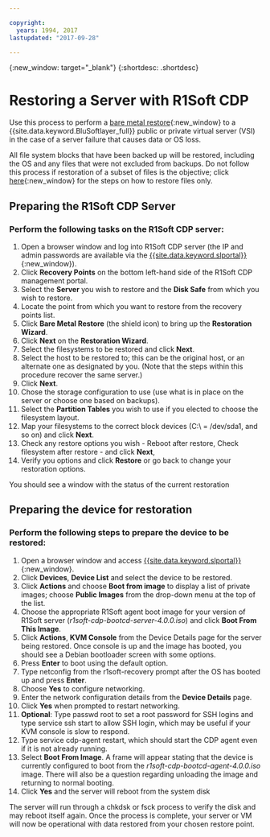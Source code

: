 ```yaml
---

copyright:
  years: 1994, 2017
lastupdated: "2017-09-28"

---
```

{:new_window: target="_blank"}
{:shortdesc: .shortdesc}

# Restoring a Server with R1Soft CDP

Use this process to perform a [bare metal restore](http://wiki.r1soft.com/display/CDP/Bare-Metal+Restore){:new_window} to a {{site.data.keyword.BluSoftlayer_full}} public or private virtual server (VSI) in the case of a server failure that causes data or OS loss.

All file system blocks that have been backed up will be restored, including the OS and any files that were not excluded from backups. Do not follow this process if restoration of a subset of files is the objective; click [here](http://wiki.r1soft.com/display/CDP/Restoring+Files){:new_window} for the steps on how to restore files only.

## Preparing the R1Soft CDP Server

### Perform the following tasks on the R1Soft CDP server:

1. Open a browser window and log into R1Soft CDP server (the IP and admin passwords are available via the [{{site.data.keyword.slportal}}](https://control.softlayer.com/){:new_window}).
2. Click **Recovery Points** on the bottom left-hand side of the R1Soft CDP management portal.
3. Select the **Server** you wish to restore and the **Disk Safe** from which you wish to restore.
4. Locate the point from which you want to restore from the recovery points list.
5. Click **Bare Metal Restore** (the shield icon) to bring up the **Restoration Wizard**.
6. Click **Next** on the **Restoration Wizard**.
7. Select the filesystems to be restored and click **Next**.
8. Select the host to be restored to; this can be the original host, or an alternate one as designated by you. (Note that the steps within this procedure recover the same server.)
9. Click **Next**.
10. Chose the storage configuration to use (use what is in place on the server or choose one based on backups).
11. Select the **Partition Tables** you wish to use if you elected to choose the filesystem layout.
12. Map your filesystems to the correct block devices (C:\ = /dev/sda1, and so on) and click **Next**.
13. Check any restore options you wish - Reboot after restore, Check filesystem after restore - and click **Next**,
14. Verify you options and click **Restore** or go back to change your restoration options.

You should see a window with the status of the current restoration

## Preparing the device for restoration

### Perform the following steps to prepare the device to be restored:

1. Open a browser window and access [{{site.data.keyword.slportal}}](https://control.softlayer.com/){:new_window}.
2. Click **Devices**, **Device List** and select the device to be restored.
3. Click **Actions** and choose **Boot from image** to display a list of private images; choose **Public Images** from the drop-down menu at the top of the list.
4. Choose the appropriate R1Soft agent boot image for your version of R1Soft server (*r1soft-cdp-bootcd-server-4.0.0.iso*) and click **Boot From This Image**.
5. Click **Actions**, **KVM Console** from the Device Details page for the server being restored. Once console is up and the image has booted, you should see a Debian bootloader screen with some options.
6. Press **Enter** to boot using the default option.
7. Type netconfig from the r1soft-recovery prompt after the OS has booted up and press **Enter**.
8. Choose **Yes** to configure networking.
9. Enter the network configuration details from the **Device Details** page.
10. Click **Yes** when prompted to restart networking.
11. **Optional**: Type passwd root to set a root password for SSH logins and type service ssh start to allow SSH login, which may be useful if your KVM console is slow to respond.
12. Type service cdp-agent restart, which should start the CDP agent even if it is not already running.
13. Select **Boot From Image**. A frame will appear stating that the device is currently configured to boot from the *r1soft-cdp-bootcd-agent-4.0.0.iso* image. There will also be a question regarding unloading the image and returning to normal booting.
14. Click **Yes** and the server will reboot from the system disk

The server will run through a chkdsk or fsck process to verify the disk and may reboot itself again. Once the process is complete, your server or VM will now be operational with data restored from your chosen restore point.
